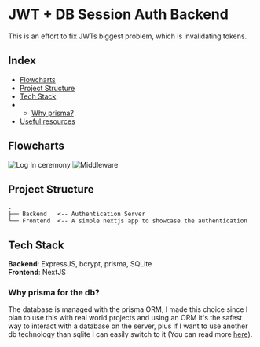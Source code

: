 # JWT + DB Session Auth Backend

This is an effort to fix JWTs biggest problem, which is invalidating tokens.

## Index

- [Flowcharts](#flowcharts)
- [Project Structure](#project-structure)
- [Tech Stack](#tech-stack)
- - [Why prisma?](#why-prisma-for-the-db)
- [Useful resources](#useful-resources)

## Flowcharts

![Log In ceremony](https://i.imgur.com/wSZLeYJ.png)
![Middleware](https://i.imgur.com/GGYkq2j.png)

## Project Structure

```
.
├── Backend   <-- Authentication Server
└── Frontend  <-- A simple nextjs app to showcase the authentication
```

## Tech Stack

**Backend**: ExpressJS, bcrypt, prisma, SQLite</br>
**Frontend**: NextJS

### Why prisma for the db?

The database is managed with the prisma ORM, I made this choice since I plan to use this with real world projects and using an ORM it's the safest way to interact with a database on the server, plus if I want to use another db technology than sqlite I can easily switch to it (You can read more [here](https://blog.bitsrc.io/what-is-an-orm-and-why-you-should-use-it-b2b6f75f5e2a)).
